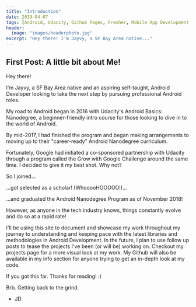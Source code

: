 ```yaml
---
title: "Introduction"
date: 2019-04-07
tags: [Android, Udacity, Github Pages, Fresher, Mobile App Development, Google, Grow with Google, Nanodegree]
header:
  image: "images/headerphoto.jpg"
excerpt: "Hey there! I'm Jayvy, a SF Bay Area native..."
---
```


## First Post: A little bit about Me!

Hey there!

I'm Jayvy, a SF Bay Area native and an aspiring self-taught, Android Developer looking to take the next step by pursuing professional Android roles.

My road to Android began in 2016 with Udacity's Android Basics: Nanodegree, a beginner-friendly intro course for those looking to dive in to the world of Android. 

By mid-2017, I had finished the program and began making arrangements to moving up to their "career-ready" Android Nanodegree curriculum. 

Fortunately, Google had initiated a co-sponsored partnership with Udacity through a program called the Grow with Google Challenge around the same time. I decided to give it my best shot. Why not?

So I joined...

...got selected as a scholar! (WhooooHOOOOO!)...

...and graduated the Android Nanodegree Program as of November 2018!

However, as anyone in the tech industry knows, things constantly evolve and do so at a rapid rate! 

I'll be using this site to document and showcase my work throughout my journey to understanding and keeping pace with the latest libraries and methodologies in Android Development. In the future, I plan to use follow up posts to tease the projects I've been (or will be) working on. Checkout my projects page for a more visual look at my work. My Github will also be available in my info section for anyone trying to get an in-depth look at my code.

If you got this far. Thanks for reading! :)

Brb. Getting back to the grind.

- JD